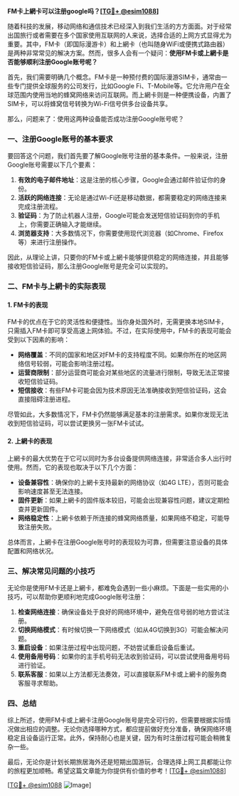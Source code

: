 **FM卡上網卡可以注册google吗？[[TG💪+ @esim1088](https://t.me/s/esim1088)]**

随着科技的发展，移动网络和通信技术已经深入到我们生活的方方面面。对于经常出国旅行或者需要在多个国家使用互联网的人来说，选择合适的上网方式显得尤为重要。其中，FM卡（即国际漫游卡）和上網卡（也叫随身WiFi或便携式路由器）是两种非常常见的解决方案。然而，很多人会有一个疑问：**使用FM卡或上網卡是否能够顺利注册Google账号呢？**

首先，我们需要明确几个概念。FM卡是一种预付费的国际漫游SIM卡，通常由一些专门提供全球服务的公司发行，比如Google Fi、T-Mobile等。它允许用户在全球范围内使用当地的蜂窝网络来访问互联网。而上網卡则是一种便携设备，内置了SIM卡，可以将蜂窝信号转换为Wi-Fi信号供多台设备共享。

那么，问题来了：使用这两种设备能否成功注册Google账号呢？

### 一、注册Google账号的基本要求

要回答这个问题，我们首先要了解Google账号注册的基本条件。一般来说，注册Google账号需要以下几个要素：

1. **有效的电子邮件地址**：这是注册的核心步骤，Google会通过邮件验证你的身份。
2. **活跃的网络连接**：无论是通过Wi-Fi还是移动数据，都需要稳定的网络连接来完成注册流程。
3. **验证码**：为了防止机器人注册，Google可能会发送短信验证码到你的手机上，你需要正确输入才能继续。
4. **浏览器支持**：大多数情况下，你需要使用现代浏览器（如Chrome、Firefox等）来进行注册操作。

因此，从理论上讲，只要你的FM卡或上網卡能够提供稳定的网络连接，并且能够接收短信验证码，那么注册Google账号是完全可以实现的。

### 二、FM卡与上網卡的实际表现

#### 1. FM卡的表现

FM卡的优点在于它的灵活性和便捷性。当你身处国外时，无需更换本地SIM卡，只需插入FM卡即可享受高速上网体验。不过，在实际使用中，FM卡的表现可能会受到以下因素的影响：

- **网络覆盖**：不同的国家和地区对FM卡的支持程度不同。如果你所在的地区网络信号较弱，可能会影响注册过程。
- **运营商限制**：部分运营商可能会对某些地区的流量进行限制，导致无法正常接收短信验证码。
- **短信接收**：有些FM卡可能会因为技术原因无法准确接收到短信验证码，这会直接阻碍注册进程。

尽管如此，大多数情况下，FM卡仍然能够满足基本的注册需求。如果你发现无法收到短信验证码，可以尝试更换另一张FM卡试试。

#### 2. 上網卡的表现

上網卡的最大优势在于它可以同时为多台设备提供网络连接，非常适合多人出行时使用。然而，它的表现也取决于以下几个方面：

- **设备兼容性**：确保你的上網卡支持最新的网络协议（如4G LTE），否则可能会影响速度甚至无法连接。
- **固件更新**：如果上網卡的固件版本较旧，可能会出现兼容性问题，建议定期检查并更新固件。
- **网络稳定性**：上網卡依赖于所连接的蜂窝网络质量，如果网络不稳定，可能导致注册失败。

总体而言，上網卡在注册Google账号时的表现较为可靠，但需要注意设备的具体配置和网络状况。

### 三、解决常见问题的小技巧

无论你是使用FM卡还是上網卡，都难免会遇到一些小麻烦。下面是一些实用的小技巧，可以帮助你更顺利地完成Google账号注册：

1. **检查网络连接**：确保设备处于良好的网络环境中，避免在信号弱的地方尝试注册。
2. **切换网络模式**：有时候切换一下网络模式（如从4G切换到3G）可能会解决问题。
3. **重启设备**：如果注册过程中出现问题，不妨尝试重启设备后重试。
4. **使用备用号码**：如果你的主手机号码无法收到验证码，可以尝试使用备用号码进行验证。
5. **联系客服**：如果以上方法都无法奏效，可以直接联系FM卡或上網卡的服务商客服寻求帮助。

### 四、总结

综上所述，使用FM卡或上網卡注册Google账号是完全可行的，但需要根据实际情况做出相应的调整。无论你选择哪种方式，都应提前做好充分准备，确保网络环境稳定且设备运行正常。此外，保持耐心也是关键，因为有时注册过程可能会稍微复杂一些。

最后，无论你是计划长期旅居海外还是短期出国游玩，合理选择上网工具都能让你的旅程更加顺畅。希望这篇文章能为你提供有价值的参考！[[TG💪+ @esim1088](https://t.me/s/esim1088)]

[[TG💪+ @esim1088](https://t.me/s/esim1088) ![Image](https://i.postimg.cc/4NQfJmqS/Snipaste-2025-05-13-00-14-12.png)]